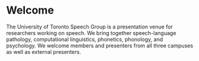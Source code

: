 # Welcome

The University of Toronto Speech Group is a presentation venue for researchers
working on speech. We bring together speech-language pathology, computational
linguistics, phonetics, phonology, and psychology. We welcome members and
presenters from all three campuses as well as external presenters.
